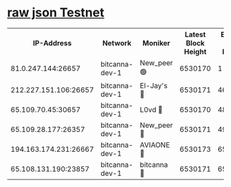 [raw json Testnet](https://rpc-check.bcat.stavr.tech/bcat/rpc-bcat-result.json)
=


<table><tr><th>IP-Address</th><th>Network</th><th>Moniker</th><th>Latest Block Height</th><th>Earliest Block Height</th><th>Catching Up</th><th>Tx Index</th><th>Voting Power</th><th>Scan Time</th></tr><tr><td>81.0.247.144:26657</td><td>bitcanna-dev-1</td><td>New_peer 🟢</td><td>6530170</td><td>1</td><td>False</td><td>on</td><td>0</td><td>2024-02-20T18:05:29.384373929UTC</td></tr><tr><td>212.227.151.106:26657</td><td>bitcanna-dev-1</td><td>El-Jay's 🔴</td><td>6530171</td><td>4670391</td><td>False</td><td>on</td><td>2218164</td><td>2024-02-20T18:05:36.134814117UTC</td></tr><tr><td>65.109.70.45:30657</td><td>bitcanna-dev-1</td><td>L0vd 🔴</td><td>6530170</td><td>4828155</td><td>False</td><td>on</td><td>307920</td><td>2024-02-20T18:05:29.703637495UTC</td></tr><tr><td>65.109.28.177:26357</td><td>bitcanna-dev-1</td><td>New_peer 🔴</td><td>6530171</td><td>4952911</td><td>False</td><td>on</td><td>2237067</td><td>2024-02-20T18:05:36.463747759UTC</td></tr><tr><td>194.163.174.231:26667</td><td>bitcanna-dev-1</td><td>AVIAONE 🔴</td><td>6530173</td><td>6518731</td><td>False</td><td>on</td><td>1949865</td><td>2024-02-20T18:05:43.294415897UTC</td></tr><tr><td>65.108.131.190:23857</td><td>bitcanna-dev-1</td><td>bitcanna 🔴</td><td>6530171</td><td>6526171</td><td>False</td><td>off</td><td>378446</td><td>2024-02-20T18:05:36.777990650UTC</td></tr></table>
